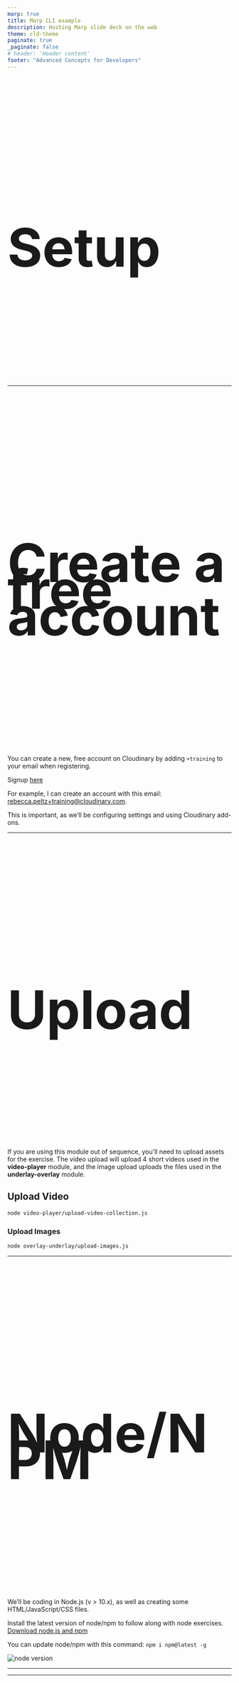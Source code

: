 ```yaml
---
marp: true
title: Marp CLI example
description: Hosting Marp slide deck on the web
theme: cld-theme
paginate: true
_paginate: false
# header: 'Header content'
footer: "Advanced Concepts for Developers"
---
```


<style scoped>

section,header,footer {
  background-color: #0071BA;
  color: #ffffff;
}
h1 {
  font-size: 120px;
  line-height: 60px;
  padding: 200px 0;
}
</style>

# Setup

---

# Create a free account

You can create a new, free account on Cloudinary by adding `+training` to your
email when registering.

Signup [here](https://cloudinary.com/users/register/free)

For example, I can create an account with this email:
rebecca.peltz+training@cloudinary.com.

This is important, as we’ll be configuring settings and using Cloudinary add-ons.

---

# Upload

If you are using this module out of sequence, you'll need to upload assets for the exercise. The video upload will upload 4 short videos used in the **video-player** module, and the image upload uploads the files used in the **underlay-overlay** module.

## Upload Video

```bash
node video-player/upload-video-collection.js
```

### Upload Images

```bash
node overlay-underlay/upload-images.js
```

---

# Node/NPM

We’ll be coding in Node.js (v > 10.x), as well as creating some
HTML/JavaScript/CSS files.

Install the latest version of node/npm to follow along with node exercises.
[Download node.js and npm](https://nodejs.org/en/download/)

You can update node/npm with this command: `npm i npm@latest -g`

![node version](https://res.cloudinary.com/cloudinary-training/image/upload/v1588283690/book/setup-node-version.png)

---

---

# IDE Visual Studio Code

I’ll be using [Visual Studio Code](https://code.visualstudio.com/) with the [Live Server extension](https://marketplace.visualstudio.com/items?itemName=ritwickdey.LiveServer) to serve html files on localhost.

Another alternative to using the VS Code live server extension is to `npm i -g http-server` and open the server from the terminal with `npx http-server`.

---

# Course Code Repository

The code repo is [here](https://github.com/cloudinary-training/advanced-concepts)

The easiest way to work with this repo is to download it. Most of the work will involve running local node.js scripts or serving from localhost.

This repo contains code and assets used during the exercises. You'll find assets under the `assets` and `secure-assets` directories. \*The files can be served from `github.io`. This is useful when we’re working on modules like auto-upload/fetch. For example:
https://cloudinary-training.github.io/advanced-concepts/assets/images/cc0.png

**(Optional)** If you want to serve your account repo on github.io, I recommend forking or duplicating this repository into your own GitHub account. Forking allows you to pull from upstream later if you want. Go to Settings and set up [gh pages](https://help.github.com/en/github/working-with-github-pages/configuring-a-publishing-source-for-your-github-pages-site) to serve the html files.

---

# Environment Variables

Your `.env` file is `.gitignored`and can’t be accidentally checked into a repository
because it will contain your `API_SECRET`.

In the root of the project, you’ll find a `.env.template` file.
Copy it to an `.env` file and add your information:

```bash
cp .env.template .env
```

This link will take you to the Console, where you can copy the Cloudinary
URL into your buffer: https://www.cloudinary.com.

The .env file should contain the CLOUDINARY_URL and a USER_NAME which is the email you used to sign up for the account.

```bash
CLOUDINARY_URL=<cloudinary URL from console>
USER_NAME=<cloudinary account email>
```

---

# How to Run the node.js scripts

See the .env.template for example of what is needed as described above. Before running any scripts you need to run `npm install` in the terminal in the directory containing the package.json.

You may want to run npm install in all the subdirectories prior to starting the
course. This can guarantee you are ready if you are accessing the course in a
network where npm install may be blocked.
These are the directories that contain a package.json and need the npm install:

1. signing-widgets/bonus
2. signing-widgets/server
3. user-upload-workflows/remote-functions
4. video-player/vuejs

All scripts (unless otherwise noted in a module) can be run from the root of the
project in the terminal.

---

# How to Run a Script

If I want to run a script in the /access-control directory to upload a private asset, I
can run it from the terminal like this from the root directory:

```bash
node access-control/private/upload-private.js
```

---

# Test your setup

Test that your environment variables are setup correctly:

```bash
node test-env.js
```

Test that you can upload assets:

```bash
node test-update.js
```

---

### Created by Yuki Hattori ([@yhatt](https://github.com/yhatt))

https://github.com/yhatt/marp-cli-example
